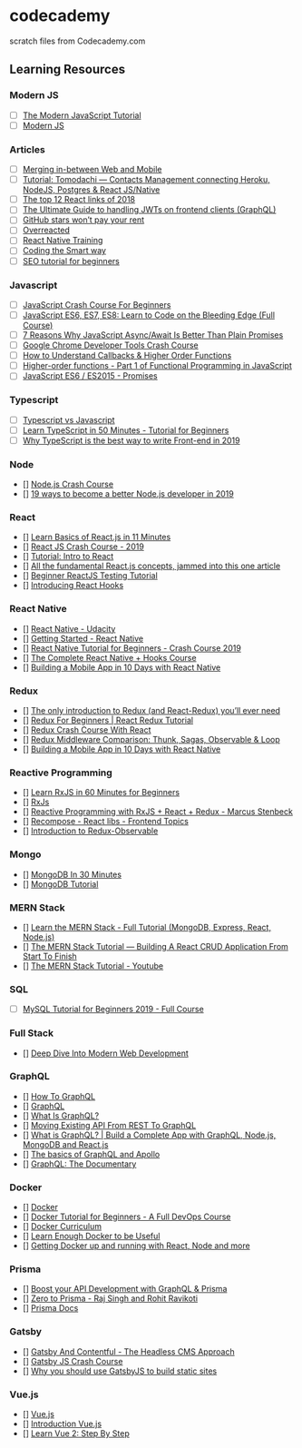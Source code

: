 <!-- @format -->

# codecademy

scratch files from Codecademy.com

## Learning Resources

### Modern JS

-   [ ] [The Modern JavaScript Tutorial](https://javascript.info/)
-   [ ] [Modern JS](https://www.modernjs.com/)

### Articles

-   [ ] [Merging in-between Web and Mobile](https://medium.com/@aryaminus/merging-in-between-web-and-mobile-e671c8a77aa7)
-   [ ] [Tutorial: Tomodachi — Contacts Management connecting Heroku, NodeJS, Postgres & React JS/Native](https://medium.com/@aryaminus/tutorial-tomodachi-contacts-management-connecting-node-postgres-and-react-js-native-cfa5bdf758a9)
-   [ ] [The top 12 React links of 2018](https://medium.com/dailyjs/the-top-12-react-links-of-2018-eea4c11d35a0)
-   [ ] [The Ultimate Guide to handling JWTs on frontend clients (GraphQL)](https://blog.hasura.io/best-practices-of-using-jwt-with-graphql/)
-   [ ] [GitHub stars won’t pay your rent](https://medium.com/@kitze/github-stars-wont-pay-your-rent-8b348e12baed)
-   [ ] [Overreacted](https://overreacted.io/)
-   [ ] [React Native Training](https://medium.com/react-native-training)
-   [ ] [Coding the Smart way](https://codingthesmartway.com/)
-   [ ] [SEO tutorial for beginners](https://www.hobo-web.co.uk/seo-tutorial/)

### Javascript

-   [ ] [JavaScript Crash Course For Beginners](https://www.youtube.com/watch?v=hdI2bqOjy3c)
-   [ ] [JavaScript ES6, ES7, ES8: Learn to Code on the Bleeding Edge (Full Course)](https://www.youtube.com/watch?v=nZ1DMMsyVyI)
-   [ ] [7 Reasons Why JavaScript Async/Await Is Better Than Plain Promises](https://dev.to/gafi/7-reasons-to-always-use-async-await-over-plain-promises-tutorial-4ej9)
-   [ ] [Google Chrome Developer Tools Crash Course](https://www.youtube.com/watch?v=x4q86IjJFag)
-   [ ] [How to Understand Callbacks & Higher Order Functions](https://www.youtube.com/watch?v=viQz4nUUnpw)
-   [ ] [Higher-order functions - Part 1 of Functional Programming in JavaScript](https://www.youtube.com/watch?v=BMUiFMZr7vk)
-   [ ] [JavaScript ES6 / ES2015 - Promises](https://www.youtube.com/watch?v=XJEHuBZQ5dU)

### Typescript

-   [ ] [Typescript vs Javascript](https://www.youtube.com/watch?v=D6or2gdrHRE)
-   [ ] [Learn TypeScript in 50 Minutes - Tutorial for Beginners](https://www.youtube.com/watch?v=WBPrJSw7yQA)
-   [ ] [Why TypeScript is the best way to write Front-end in 2019](https://medium.com/@jtomaszewski/why-typescript-is-the-best-way-to-write-front-end-in-2019-feb855f9b164)

### Node

-   [] [Node.js Crash Course](https://www.youtube.com/watch?v=fBNz5xF-Kx4)
-   [] [19 ways to become a better Node.js developer in 2019](https://medium.com/@me_37286/19-ways-to-become-a-better-node-js-developer-in-2019-ffd3a8fbfe38)

### React

-   [] [Learn Basics of React.js in 11 Minutes](https://medium.com/@madhupathy/learn-basics-of-react-js-in-3-minutes-a94cbc6f02c8)
-   [] [React JS Crash Course - 2019](https://www.youtube.com/watch?v=sBws8MSXN7A)
-   [] [Tutorial: Intro to React](https://reactjs.org/tutorial/tutorial.html)
-   [] [All the fundamental React.js concepts, jammed into this one article](https://www.freecodecamp.org/news/all-the-fundamental-react-js-concepts-jammed-into-this-single-medium-article-c83f9b53eac2/)
-   [] [Beginner ReactJS Testing Tutorial ](https://www.youtube.com/watch?v=REfRxzmWDLs)
-   [] [Introducing React Hooks ](https://www.youtube.com/watch?v=mxK8b99iJTg)

### React Native

-   [] [React Native - Udacity](https://tylermcginnis.com/courses/react-native-udacity/)
-   [] [Getting Started - React Native](https://facebook.github.io/react-native/docs/getting-started)
-   [] [React Native Tutorial for Beginners - Crash Course 2019](https://www.youtube.com/watch?v=qSRrxpdMpVc)
-   [] [The Complete React Native + Hooks Course](https://www.udemy.com/the-complete-react-native-and-redux-course/)
-   [] [Building a Mobile App in 10 Days with React Native](https://medium.com/@austinhale/building-a-mobile-app-in-10-days-with-react-native-c2a7a524c6b4)

### Redux

-   [] [The only introduction to Redux (and React-Redux) you’ll ever need](https://medium.com/javascript-in-plain-english/the-only-introduction-to-redux-and-react-redux-youll-ever-need-8ce5da9e53c6)
-   [] [Redux For Beginners | React Redux Tutorial](https://www.youtube.com/watch?v=CVpUuw9XSjY)
-   [] [Redux Crash Course With React](https://www.youtube.com/watch?v=93p3LxR9xfM)
-   [] [Redux Middleware Comparison: Thunk, Sagas, Observable & Loop](https://sandstorm.de/de/blog/post/async-redux-middleware-comparison.html)
-   [] [Building a Mobile App in 10 Days with React Native](https://medium.com/@austinhale/building-a-mobile-app-in-10-days-with-react-native-c2a7a524c6b4)

### Reactive Programming

-   [] [Learn RxJS in 60 Minutes for Beginners](https://www.youtube.com/watch?v=PhggNGsSQyg)
-   [] [RxJs](https://www.youtube.com/playlist?list=PL2dKqfImstaRwMtEr49K7eZKdnl-Gf5tk)
-   [] [Reactive Programming with RxJS + React + Redux - Marcus Stenbeck](https://www.youtube.com/watch?v=biVbj7b0M8I)
-   [] [Recompose - React libs - Frontend Topics](https://www.youtube.com/watch?v=tSPJcXtJNOM)
-   [] [Introduction to Redux-Observable](https://www.youtube.com/watch?v=zk2bVBZhmcc)

### Mongo

-   [] [MongoDB In 30 Minutes](https://www.youtube.com/watch?v=pWbMrx5rVBE)
-   [] [MongoDB Tutorial](https://www.tutorialspoint.com/mongodb/index.htm)

### MERN Stack

-   [] [Learn the MERN Stack - Full Tutorial (MongoDB, Express, React, Node.js)](https://www.youtube.com/watch?v=7CqJlxBYj-M)
-   [] [The MERN Stack Tutorial — Building A React CRUD Application From Start To Finish](https://medium.com/codingthesmartway-com-blog/the-mern-stack-tutorial-building-a-react-crud-application-from-start-to-finish-part-1-d8d701c2995)
-   [] [The MERN Stack Tutorial - Youtube](https://www.youtube.com/playlist?list=PL2dKqfImstaRbG8WIBkeHyV1ic5dyiEMj)

### SQL

-   [ ] [MySQL Tutorial for Beginners 2019 - Full Course](https://www.youtube.com/watch?v=7S_tz1z_5bA)

### Full Stack

-   [] [Deep Dive Into Modern Web Development](https://fullstackopen.com/en/)

### GraphQL

-   [] [How To GraphQL](https://www.howtographql.com/)
-   [] [GraphQL](https://graphql.org/)
-   [] [What Is GraphQL?](https://www.youtube.com/watch?v=VjXb3PRL9WI)
-   [] [Moving Existing API From REST To GraphQL](https://www.youtube.com/watch?v=broQmxQAMjM)
-   [] [What is GraphQL? | Build a Complete App with GraphQL, Node.js, MongoDB and React.js](https://www.youtube.com/watch?v=7giZGFDGnkc&list=PL55RiY5tL51rG1x02Yyj93iypUuHYXcB_)
-   [] [The basics of GraphQL and Apollo](https://www.youtube.com/watch?v=eUMgWOcvagQ)
-   [] [GraphQL: The Documentary](https://www.youtube.com/watch?v=783ccP__No8)

### Docker

-   [] [Docker](https://www.youtube.com/playlist?list=PL2dKqfImstaSUBZzxmwJqDe99_BGoCvwo)
-   [] [Docker Tutorial for Beginners - A Full DevOps Course](https://www.youtube.com/watch?v=fqMOX6JJhGo)
-   [] [Docker Curriculum](https://docker-curriculum.com/)
-   [] [Learn Enough Docker to be Useful](https://towardsdatascience.com/learn-enough-docker-to-be-useful-b7ba70caeb4b)
-   [] [Getting Docker up and running with React, Node and more](https://www.youtube.com/watch?v=iVV5aka75Ks)

### Prisma

-   [] [Boost your API Development with GraphQL & Prisma](https://www.youtube.com/watch?v=HsTDBkZC1lk&t=2455s)
-   [] [Zero to Prisma - Raj Singh and Rohit Ravikoti](https://www.youtube.com/watch?v=n6wY0_4Hrs8)
-   [] [Prisma Docs](https://www.prisma.io/docs/1.34)

### Gatsby

-   [] [Gatsby And Contentful - The Headless CMS Approach](https://www.youtube.com/playlist?list=PL2dKqfImstaRbjzzirbBfv9W2kycaKjvs)
-   [] [Gatsby JS Crash Course](https://www.youtube.com/watch?v=6YhqQ2ZW1sc)
-   [] [Why you should use GatsbyJS to build static sites](https://www.freecodecamp.org/news/why-you-should-use-gatsbyjs-to-build-static-sites-4f90eb6d1a7b/)

### Vue.js

-   [] [Vue.js](https://www.youtube.com/playlist?list=PL2dKqfImstaTt-MMJlEQDQqIqyrM945FI)
-   [] [Introduction Vue.js](https://vuejs.org/v2/guide/)
-   [] [Learn Vue 2: Step By Step](https://laracasts.com/series/learn-vue-2-step-by-step)
